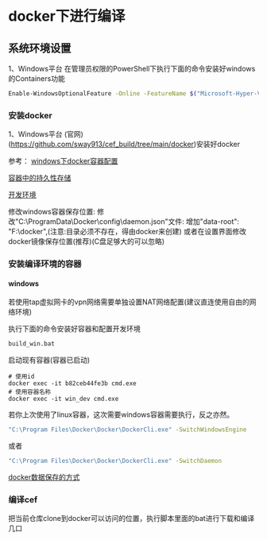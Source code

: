 # docker下进行编译

## 系统环境设置

1、Windows平台
在管理员权限的PowerShell下执行下面的命令安装好windows的Containers功能
```bash
Enable-WindowsOptionalFeature -Online -FeatureName $("Microsoft-Hyper-V", "Containers") -All
```

### 安装docker

1、Windows平台
(官网)(https://github.com/sway913/cef_build/tree/main/docker)安装好docker

参考：
[windows下docker容器配置](https://learn.microsoft.com/zh-cn/virtualization/windowscontainers/manage-docker/configure-docker-daemon)

[容器中的持久性存储](https://learn.microsoft.com/zh-cn/virtualization/windowscontainers/manage-containers/persistent-storage)

[开发环境](https://learn.microsoft.com/zh-cn/virtualization/windowscontainers/samples?tabs=Application-frameworks)

修改windows容器保存位置:
修改"C:\ProgramData\Docker\config\daemon.json"文件:
增加"data-root": "F:\\docker",(注意:目录必须不存在，得由docker来创建)
或者在设置界面修改docker镜像保存位置(推荐)(C盘足够大的可以忽略)

### 安装编译环境的容器

#### windows

若使用tap虚拟网卡的vpn网络需要单独设置NAT网络配置(建议直连使用自由的网络环境)

执行下面的命令安装好容器和配置开发环境
```bash
build_win.bat
```

启动现有容器(容器已启动)
```shell
# 使用id
docker exec -it b82ceb44fe3b cmd.exe
# 使用容器名称
docker exec -it win_dev cmd.exe
```

若你上次使用了linux容器，这次需要windows容器需要执行，反之亦然。
```bash
"C:\Program Files\Docker\Docker\DockerCli.exe" -SwitchWindowsEngine
```

或者

```bash
"C:\Program Files\Docker\Docker\DockerCli.exe" -SwitchDaemon
```


[docker数据保存的方式](https://blog.csdn.net/qq_58804301/article/details/129843130)
### 编译cef

把当前仓库clone到docker可以访问的位置，执行脚本里面的bat进行下载和编译几口

